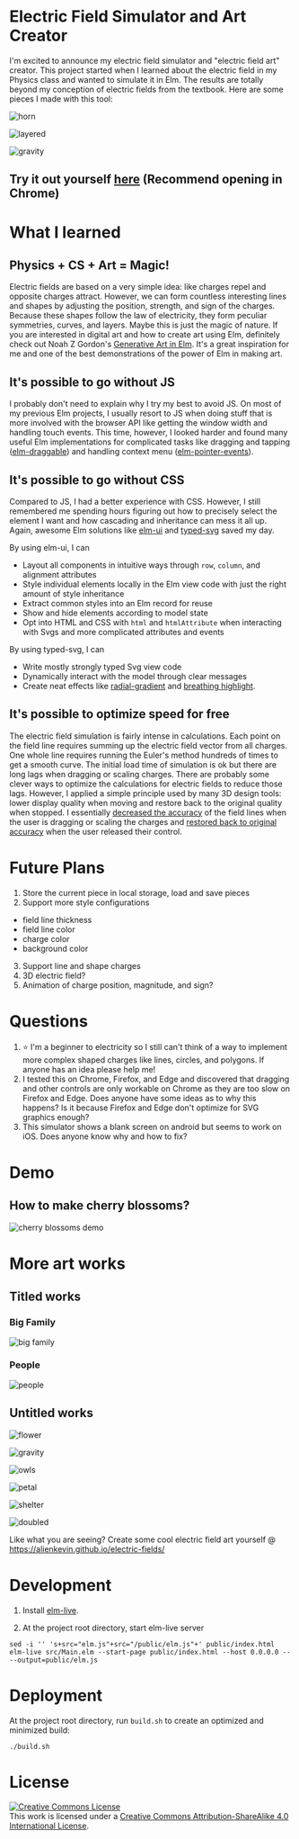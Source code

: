 # Electric Field Simulator and Art Creator
I'm excited to announce my electric field simulator and "electric field art" creator. This project started when I learned about the electric field in my Physics class and wanted to simulate it in Elm. The results are totally beyond my conception of electric fields from the textbook. Here are some pieces I made with this tool:

![horn](./media/horn.png) 

![layered](./media/layered.png)

![gravity](./media/cornered.png) 


## Try it out yourself [here](https://alienkevin.github.io/electric-fields/) (Recommend opening in Chrome)


# What I learned
## Physics + CS + Art = Magic!
Electric fields are based on a very simple idea: like charges repel and opposite charges attract. However, we can form countless interesting lines and shapes by adjusting the position, strength, and sign of the charges. Because these shapes follow the law of electricity, they form peculiar symmetries, curves, and layers. Maybe this is just the magic of nature. If you are interested in digital art and how to create art using Elm, definitely check out Noah Z Gordon's [Generative Art in Elm](https://www.youtube.com/watch?v=H_cXdR4JtXk). It's a great inspiration for me and one of the best demonstrations of the power of Elm in making art.

## It's possible to go without JS
I probably don't need to explain why I try my best to avoid JS. On most of my previous Elm projects, I usually resort to JS when doing stuff that is more involved with the browser API like getting the window width and handling touch events. This time, however, I looked harder and found many useful Elm implementations for complicated tasks like dragging and tapping ([elm-draggable](https://package.elm-lang.org/packages/zaboco/elm-draggable/latest/)) and handling context menu ([elm-pointer-events](https://package.elm-lang.org/packages/mpizenberg/elm-pointer-events/latest/)).

## It's possible to go without CSS
Compared to JS, I had a better experience with CSS. However, I still remembered me spending hours figuring out how to precisely select the element I want and how cascading and inheritance can mess it all up. Again, awesome Elm solutions like [elm-ui](https://package.elm-lang.org/packages/mdgriffith/elm-ui/latest/) and [typed-svg](https://package.elm-lang.org/packages/elm-community/typed-svg/latest) saved my day.

By using elm-ui, I can
* Layout all components in intuitive ways through `row`, `column`, and alignment attributes
* Style individual elements locally in the Elm view code with just the right amount of style inheritance
* Extract common styles into an Elm record for reuse
* Show and hide elements according to model state
* Opt into HTML and CSS with `html` and `htmlAttribute` when interacting with Svgs and more complicated attributes and events

By using typed-svg, I can
* Write mostly strongly typed Svg view code
* Dynamically interact with the model through clear messages
* Create neat effects like [radial-gradient](https://github.com/AlienKevin/electric-fields/blob/7e6e89ba0279c5e3ee1a1d050b0fe5d0a443d27a/src/Main.elm#L1087-L1099) and [breathing highlight](https://github.com/AlienKevin/electric-fields/blob/7e6e89ba0279c5e3ee1a1d050b0fe5d0a443d27a/src/Main.elm#L1129-L1135).

## It's possible to optimize speed for free
The electric field simulation is fairly intense in calculations. Each point on the field line requires summing up the electric field vector from all charges. One whole line requires running the Euler's method hundreds of times to get a smooth curve. The initial load time of simulation is ok but there are long lags when dragging or scaling charges. There are probably some clever ways to optimize the calculations for electric fields to reduce those lags. However, I applied a simple principle used by many 3D design tools: lower display quality when moving and restore back to the original quality when stopped. I essentially [decreased the accuracy](https://github.com/AlienKevin/electric-fields/blob/7e6e89ba0279c5e3ee1a1d050b0fe5d0a443d27a/src/Main.elm#L391-L408) of the field lines when the user is dragging or scaling the charges and [restored back to original accuracy](https://github.com/AlienKevin/electric-fields/blob/7e6e89ba0279c5e3ee1a1d050b0fe5d0a443d27a/src/Main.elm#L416-L433) when the user released their control.

# Future Plans
1. Store the current piece in local storage, load and save pieces
2. Support more style configurations
  - field line thickness
  - field line color
  - charge color
  - background color
3. Support line and shape charges
4. 3D electric field?
5. Animation of charge position, magnitude, and sign?

# Questions
1. ⭐ I'm a beginner to electricity so I still can't think of a way to implement more complex shaped charges like lines, circles, and polygons. If anyone has an idea please help me!
2. I tested this on Chrome, Firefox, and Edge and discovered that dragging and other controls are only workable on Chrome as they are too slow on Firefox and Edge. Does anyone have some ideas as to why this happens? Is it because Firefox and Edge don't optimize for SVG graphics enough?
3. This simulator shows a blank screen on android but seems to work on iOS. Does anyone know why and how to fix?

# Demo
## How to make cherry blossoms?
![cherry blossoms demo](./media/cherry_blossoms_demo.gif)

# More art works

## Titled works

### Big Family
![big family](./media/big_family.svg)

### People
![people](./media/people.svg)

## Untitled works

![flower](./media/flower.png)

![gravity](./media/gravity.png)

![owls](./media/owls.png)

![petal](./media/petal.png)

![shelter](./media/shelter.png)

![doubled](./media/doubled.svg)

Like what you are seeing? Create some cool electric field art yourself @ https://alienkevin.github.io/electric-fields/

# Development
1. Install [elm-live](https://github.com/wking-io/elm-live).

2. At the project root directory, start elm-live server
```
sed -i '' 's+src="elm.js"+src="/public/elm.js"+' public/index.html
elm-live src/Main.elm --start-page public/index.html --host 0.0.0.0 -- --output=public/elm.js
```

# Deployment
At the project root directory, run `build.sh` to create an optimized and minimized build:
```
./build.sh
```

# License
<a rel="license" href="http://creativecommons.org/licenses/by-sa/4.0/"><img alt="Creative Commons License" style="border-width:0" src="https://i.creativecommons.org/l/by-sa/4.0/88x31.png" /></a><br />This work is licensed under a <a rel="license" href="http://creativecommons.org/licenses/by-sa/4.0/">Creative Commons Attribution-ShareAlike 4.0 International License</a>.